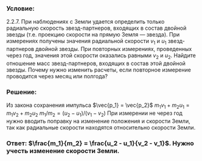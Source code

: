 ###  Условие:

$2.2.7.$ При наблюдениях с Земли удается определить только радиальную скорость звезд-партнеров, входящих в состав двойной звезды (т.е. проекцию скорости на прямую Земля — звезда). При измерениях получены значения радиальной скорости $v_1$ и $u_1$ звезд-партнеров двойной звезды. При повторных измерениях, проведенных через год, значения этой скорости оказались равными $v_2$ и $u_2$. Найдите отношение масс звезд-партнеров, входящих в состав этой двойной звезды. Почему нужно изменить расчеты, если повторное измерение проводится через месяц или полгода?

###  Решение:

Из закона сохранения импульса  $\vec{p_1} = \vec{p_2}$ $m_1 v_1 + m_2 u_1= m_1 v_2 + m_2 u_2$ $m_1/m_2 = (u_2 - u_1)/(v_1 - v_2)$  При измерении не через год нужно вводить поправку на изменение положения и скорости Земли, так как радиальные скорости находятся относительно скорости Земли.

###  Ответ: $\frac{m_1}{m_2} = \frac{u_2 - u_1}{v_2 - v_1}$. Нужно учесть изменение скорости Земли.